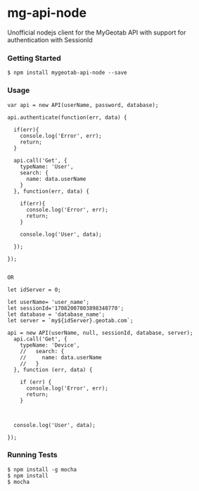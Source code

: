 # mg-api-node #

Unofficial nodejs client for the MyGeotab API with support for authentication with SessionId

### Getting Started ###

```
$ npm install mygeotab-api-node --save
```

### Usage ###
```
var api = new API(userName, password, database);

api.authenticate(function(err, data) {

  if(err){
    console.log('Error', err);
    return;
  }

  api.call('Get', {
    typeName: 'User',
    search: {
      name: data.userName
    }
  }, function(err, data) {

    if(err){
      console.log('Error', err);
      return;
    }

    console.log('User', data);

  });

});


OR

let idServer = 0;

let userName= 'user_name';
let sessionId='17082007803898348770';
let database = 'database_name';
let server = `my${idServer}.geotab.com`;

api = new API(userName, null, sessionId, database, server);
  api.call('Get', {
    typeName: 'Device',
    //   search: {
    //     name: data.userName
    //   }
  }, function (err, data) {

    if (err) {
      console.log('Error', err);
      return;
    }

   

  console.log('User', data);

});

```

### Running Tests ###
```
$ npm install -g mocha
$ npm install
$ mocha
```
